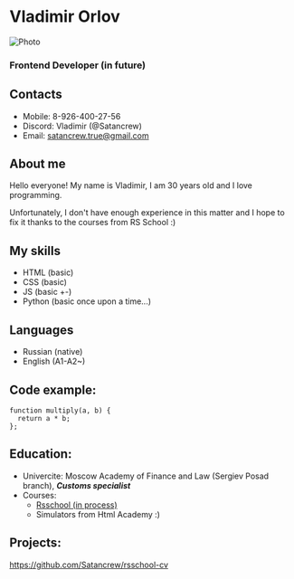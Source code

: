 # Vladimir Orlov #
![Photo](./assets/244_oooo.plus.jpg)
### Frontend Developer (in future) ###
## Contacts ##

* Mobile: 8-926-400-27-56 
* Discord: Vladimir (@Satancrew)
* Email: satancrew.true@gmail.com

## About me ##

Hello everyone!
My name is Vladimir, I am 30 years old and I love programming.

Unfortunately, I don't have enough experience in this matter and I hope to fix it thanks to the courses from RS School :)

## My skills ##

* HTML (basic)
* CSS (basic)
* JS (basic +-)
* Python (basic once upon a time...)

## Languages ##

* Russian (native)
* English (A1-A2~)

## Code example: ##
```
function multiply(a, b) {
  return a * b;
};
```
## Education: ##

* Univercite: Moscow Academy of Finance and Law (Sergiev Posad branch), ***Сustoms specialist***
* Courses: 
    + [Rsschool (in process)](https://rs.school/ "Курсы от Rsscool")
    + Simulators from Html Academy :)

## Projects: ##

https://github.com/Satancrew/rsschool-cv
